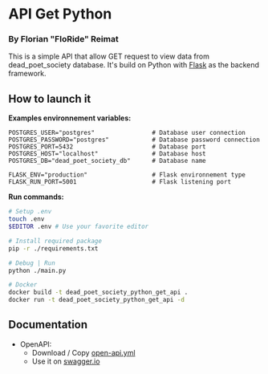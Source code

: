 # API Get Python

### By Florian "FloRide" Reimat

This is a simple API that allow GET request to view data from dead_poet_society database.
It's build on Python with [Flask](https://pypi.org/project/Flask) as the backend framework.

## How to launch it

**Examples environnement variables:**

```env
POSTGRES_USER="postgres"                # Database user connection
POSTGRES_PASSWORD="postgres"            # Database password connection
POSTGRES_PORT=5432                      # Database port
POSTGRES_HOST="localhost"               # Database host
POSTGRES_DB="dead_poet_society_db"      # Database name

FLASK_ENV="production"                  # Flask environnement type
FLASK_RUN_PORT=5001                     # Flask listening port
```

**Run commands:**

```sh
# Setup .env
touch .env
$EDITOR .env # Use your favorite editor

# Install required package
pip -r ./requirements.txt

# Debug | Run
python ./main.py

# Docker
docker build -t dead_poet_society_python_get_api .
docker run -t dead_poet_society_python_get_api -d
```

## Documentation

- OpenAPI:
  - Download / Copy [open-api.yml](./misc/open-api.yml)
  - Use it on [swagger.io](https://editor.swagger.io)
